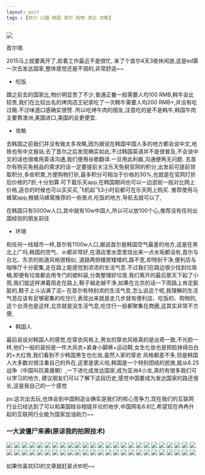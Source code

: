 ```yaml
---
layout: post
tags : [旅行 兴趣 韩国 首尔 购物 游记 攻略]
---
```


 <img src='/assets/articles/2015-12-15/DSC6590.jpg' />

首尔塔.

2015马上就要离开了,趁着工作最近不是很忙,
来了个首尔4天3夜休闲游,这是ed第一次去发达国家,整体感觉还是不错的,非常舒适~~

* 吃饭

跟之前去的国家比,物价明显贵了不少,普通正餐一般需要人均100 RMB,韩牛会比较贵,我们在比较出名的烤肉店王妃家吃了一次韩牛需要人均200 RMB+,并没有吃过瘾.不过味道口感确实很赞.
所以吃烤牛肉的朋友,注意吃的是不是韩牛,韩国牛肉主要靠澳洲,美国进口,美国的会更便宜.

* 攻略

去韩国之前我们并没有做太多攻略,因为据说在韩国中国人多的地方都会说中文,地铁也有中文报站.去了首尔之后发现确实如此,不过韩国英语并不是很普及,不会说中文的话也很难用英语沟通,我们便用谷歌翻译.一旦用此利器,沟通便再无问题.
去首尔有购买免税品的需求的话一定要提前关注乐天免税官网的积分,出发前可提前领取积分,多些积累,方便购物打折,最多积分可相当于价格的30%,也就是在官网打折后价格的7折,十分划算.可下载乐天app,在韩国期间也可以一边逛街一般对比网上价格,适合的时候也可以买买买,飞机起飞3小时前都可在乐天网上购买.
推荐使用马蜂窝app,根据马蜂窝推荐的一些景点,吃饭的地方,导航去就可以了,

在韩国只有5000w人口,其中就有10w中国人,所以可以放100个心,推荐没有任何出国经验的朋友前往

* 环境

和任何一线城市一样,首尔有1100w人口,据说首尔是韩国空气最差的地方,这是在黑北上广吗,韩国的空气、氺都非常好,在酒店里水壶里烧出来一点水垢都没有,首尔与台北、东京的街道风格很相似,
道路两侧楼房矮矮的,路不宽,却特别干净,便利店与咖啡厅十分密集,走在路上能感觉到浓浓的生活气息.不过我们在路边很少找到垃圾桶,即便有垃圾都会用专门的塑料袋,分类整理好垃圾.我们离开的最后那天下起了小雨,我们就这样淋着雨走在路上,鞋子越走越干净,如果在北京的话一下雨路上肯定脏脏的,鞋子上斗沾满了泥~
在首尔有特别浓的生活气息,怎么说这个呢,我理解的生活气息应该有足够密集的吃住行,表现出来就是走几步就有便利店、吃饭的、购物的,这个台湾也是这样,北京就是没生活气息,吃住行一般都聚集在商圈,这其实非常不方便,

* 韩国人

最后说说对韩国人的感觉,在穿衣风格上,男女的穿衣风格真的是出奇一致,不光脸一样,他们一般的装扮是一件大风衣+紧身小脚裤+运动鞋,女生化妆也是把脸抹得白白的+大红唇,我们看到不少韩国男生也化妆,虽然人家的穿衣
风格都差不多,但是韩国人大多数对很注重自己的外在,这里是褒义哈,韩国是一个特别团结的民族,能从6.25战争（中国叫抗美援朝）,一下进化成发达国家,成为亚洲4小龙,真的有很多我们可以学习的地方,
建议朋友们可以了解下这段历史,感觉中国要成为发达国家的路还很长,这是我自己的一个感觉

ps:这次出去玩,也体会到中国制造业确实是我们的核心竞争力,现在我们的互联网行业已经达到了可以和美国硅谷相提并论的地步,中国网名6.8亿,希望现在冉冉升起的互联网行业能为国家加油助力~~

### 一大波僵尸来袭(原谅我的拍照技术)

 <img src='/assets/articles/2015-12-15/DSC6474.jpg' />
 <img src='/assets/articles/2015-12-15/DSC6479.jpg' />
 <img src='/assets/articles/2015-12-15/DSC6480.jpg' />
 <img src='/assets/articles/2015-12-15/DSC6487.jpg' />
 <img src='/assets/articles/2015-12-15/DSC6510.jpg' />
 <img src='/assets/articles/2015-12-15/DSC6517.jpg' />
 <img src='/assets/articles/2015-12-15/DSC6530.jpg' />
 <img src='/assets/articles/2015-12-15/DSC6544.jpg' />
 <img src='/assets/articles/2015-12-15/DSC6561.jpg' />
 <img src='/assets/articles/2015-12-15/DSC6562.jpg' />
 <img src='/assets/articles/2015-12-15/DSC6563.jpg' />
 <img src='/assets/articles/2015-12-15/DSC6574.jpg' />
 <img src='/assets/articles/2015-12-15/DSC6585.jpg' />
 <img src='/assets/articles/2015-12-15/DSC6588.jpg' />
 <img src='/assets/articles/2015-12-15/DSC6603.jpg' />
 <img src='/assets/articles/2015-12-15/IMG_3602.jpg' />
 <img src='/assets/articles/2015-12-15/IMG_3648.jpg' />
 <img src='/assets/articles/2015-12-15/IMG_3662.jpg' />
 <img src='/assets/articles/2015-12-15/IMG_3675.jpg' />
 <img src='/assets/articles/2015-12-15/IMG_3710.jpg' />
 <img src='/assets/articles/2015-12-15/IMG_3711.jpg' />
 <img src='/assets/articles/2015-12-15/IMG_3712.jpg' />
 <img src='/assets/articles/2015-12-15/IMG_3723.jpg'/>
 <img src='/assets/articles/2015-12-15/IMG_3724.jpg' />
 <img src='/assets/articles/2015-12-15/IMG_3732.jpg' />
 <img src='/assets/articles/2015-12-15/IMG_3746.jpg' />
 <img src='/assets/articles/2015-12-15/IMG_3748.jpg' />
 <img src='/assets/articles/2015-12-15/IMG_3757.jpg' />
 <img src='/assets/articles/2015-12-15/IMG_3805.jpg' />
 <img src='/assets/articles/2015-12-15/IMG_3821.jpg' />
 <img src='/assets/articles/2015-12-15/IMG_3831.jpg' />
 <img src='/assets/articles/2015-12-15/IMG_3837.jpg' />
 <img src='/assets/articles/2015-12-15/IMG_3849.jpg' />
 <img src='/assets/articles/2015-12-15/IMG_3853.jpg' />
 <img src='/assets/articles/2015-12-15/IMG_3867.jpg' />
 <img src='/assets/articles/2015-12-15/IMG_3887.jpg' />
 <img src='/assets/articles/2015-12-15/IMG_3898.jpg' />
 <img src='/assets/articles/2015-12-15/IMG_3919.jpg' />
 <img src='/assets/articles/2015-12-15/IMG_3933.jpg' />
 <img src='/assets/articles/2015-12-15/IMG_3937.jpg' />
 <img src='/assets/articles/2015-12-15/IMG_3939.jpg' />
 <img src='/assets/articles/2015-12-15/IMG_3942.jpg' />
 <img src='/assets/articles/2015-12-15/IMG_3946.jpg' />
 <img src='/assets/articles/2015-12-15/IMG_3947.jpg' />
 <img src='/assets/articles/2015-12-15/IMG_3951.jpg' />
 <img src='/assets/articles/2015-12-15/IMG_3954.jpg' />
 <img src='/assets/articles/2015-12-15/IMG_3956.jpg' />
 <img src='/assets/articles/2015-12-15/IMG_3960.jpg' />
 <img src='/assets/articles/2015-12-15/IMG_3962.jpg' />
 <img src='/assets/articles/2015-12-15/IMG_3968.jpg' />

如果你喜欢ED的文章就赶紧点`赞`吧~~

